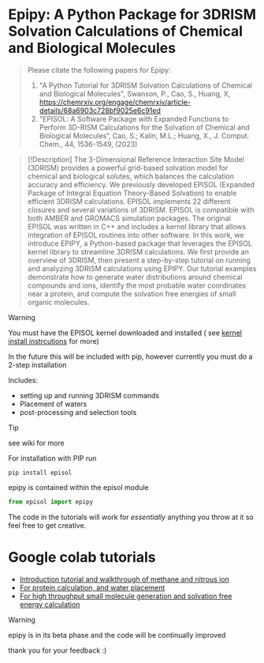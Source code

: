 # Epipy: A Python Package for 3DRISM Solvation Calculations of Chemical and Biological Molecules
>Please citate the following papers for Epipy:
>1. "A Python Tutorial for 3DRISM Solvation Calculations of Chemical and Biological Molecules", Swanson, P., Cao, S., Huang, X, https://chemrxiv.org/engage/chemrxiv/article-details/68a6903c728bf9025e6c91ed
>2. “EPISOL: A Software Package with Expanded Functions to Perform 3D-RISM Calculations for the Solvation of Chemical and Biological Molecules“, Cao, S.; Kalin, M.L.; Huang, X., J. Comput. Chem., 44, 1536-1549, (2023)

>[!Description]
The 3-Dimensional Reference Interaction Site Model (3DRISM) provides a powerful grid-based solvation model for chemical and biological solutes, which balances the calculation accuracy and efficiency. We previously developed EPISOL (Expanded Package of Integral Equation Theory-Based Solvation) to enable efficient 3DRISM calculations. EPISOL implements 22 different closures and several variations of 3DRISM. EPISOL is compatible with both AMBER and GROMACS simulation packages. The original EPISOL was written in C++ and includes a kernel library that allows integration of EPISOL routines into other software. In this work, we introduce EPIPY, a Python-based package that leverages the EPISOL kernel library to streamline 3DRISM calculations. We first provide an overview of 3DRISM, then present a step-by-step tutorial on running and analyzing 3DRISM calculations using EPIPY. Our tutorial examples demonstrate how to generate water distributions around chemical compounds and ions, identify the most probable water coordinates near a protein, and compute the solvation free energies of small organic molecules. 



> [!WARNING]
> You must have the EPISOL kernel downloaded and installed ( see [kernel install instrcutions](./EPISOL_kernel_install_instrcutions.md) for more)
> 
> In the future this will be included with pip, however currently you must do a 2-step installation

Includes:
* setting up and running 3DRISM commands
* Placement of waters 
* post-processing and selection tools  
>[!TIP]
>see wiki for more

For installation with PIP run 
```
pip install episol
```
epipy is contained within the episol module
```python
from episol import epipy
```

The code in the tutorials will work for _essentially_ anything you throw at it
so feel free to get creative.

# Google colab tutorials
* [Introduction tutorial and walkthrough of methane and nitrous ion](https://colab.research.google.com/drive/1EUE9_B168XrVjyvnOackqDtIH13vcLl-#offline=true&sandboxMode=true)
* [For protein calculation, and water placement](https://colab.research.google.com/drive/1uGGPi8CAEIJNg1_mkDwbyBzpy7WiqbnQ#offline=true&sandboxMode=true)
* [For high throughput small molecule generation and solvation free energy calculation](https://colab.research.google.com/drive/175uh_Fh0YWnoxpCPDr3Qav_mQCQ0YT0Z#offline=true&sandboxMode=true)

  
> [!WARNING]
> epipy is in its beta phase and the code will be continually improved
>
> thank you for your feedback :)
